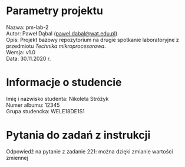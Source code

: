 # Parametry projektu

Nazwa: pm-lab-2  
Autor: Paweł Dąbal (pawel.dabal@wat.edu.pl)  
Opis: Projekt bazowy repozytorium na drugie spotkanie laboratoryjne z przedmiotu _Technika mikroprocesorowa_.  
Wersja: v1.0  
Data: 30.11.2020 r.

# Informacje o studencie

Imię i nazwisko studenta: Nikoleta Stróżyk  
Numer albumu: 12345  
Grupa studencka: WELE18DE1S1

# Pytania do zadań z instrukcji
Odpowiedź na pytanie z zadanie 221:
można dzięki zmianie wartości zmiennej
